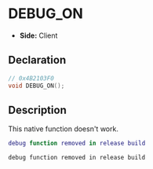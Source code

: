 # DEBUG_ON
- **Side:** Client

## Declaration
```cpp
// 0x4B2103F0
void DEBUG_ON();
```

## Description
This native function doesn't work.

```lua
debug function removed in release build
```

```squirrel
debug function removed in release build
```